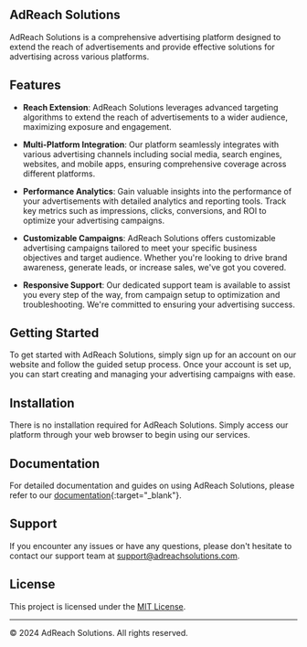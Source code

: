 ## AdReach Solutions

AdReach Solutions is a comprehensive advertising platform designed to extend the reach of advertisements and provide effective solutions for advertising across various platforms.

## Features

- **Reach Extension**: AdReach Solutions leverages advanced targeting algorithms to extend the reach of advertisements to a wider audience, maximizing exposure and engagement.

- **Multi-Platform Integration**: Our platform seamlessly integrates with various advertising channels including social media, search engines, websites, and mobile apps, ensuring comprehensive coverage across different platforms.

- **Performance Analytics**: Gain valuable insights into the performance of your advertisements with detailed analytics and reporting tools. Track key metrics such as impressions, clicks, conversions, and ROI to optimize your advertising campaigns.

- **Customizable Campaigns**: AdReach Solutions offers customizable advertising campaigns tailored to meet your specific business objectives and target audience. Whether you're looking to drive brand awareness, generate leads, or increase sales, we've got you covered.

- **Responsive Support**: Our dedicated support team is available to assist you every step of the way, from campaign setup to optimization and troubleshooting. We're committed to ensuring your advertising success.

## Getting Started

To get started with AdReach Solutions, simply sign up for an account on our website and follow the guided setup process. Once your account is set up, you can start creating and managing your advertising campaigns with ease.

## Installation

There is no installation required for AdReach Solutions. Simply access our platform through your web browser to begin using our services.

## Documentation

For detailed documentation and guides on using AdReach Solutions, please refer to our [documentation](https://docs.adreachsolutions.com){:target="_blank"}.

## Support

If you encounter any issues or have any questions, please don't hesitate to contact our support team at support@adreachsolutions.com.

## License

This project is licensed under the [MIT License](LICENSE).

---

© 2024 AdReach Solutions. All rights reserved.
